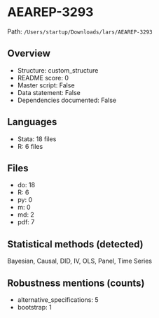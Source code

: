 # AEAREP-3293

Path: `/Users/startup/Downloads/lars/AEAREP-3293`

## Overview
- Structure: custom_structure
- README score: 0
- Master script: False
- Data statement: False
- Dependencies documented: False

## Languages
- Stata: 18 files
- R: 6 files

## Files
- do: 18
- R: 6
- py: 0
- m: 0
- md: 2
- pdf: 7

## Statistical methods (detected)
Bayesian, Causal, DID, IV, OLS, Panel, Time Series

## Robustness mentions (counts)
- alternative_specifications: 5
- bootstrap: 1